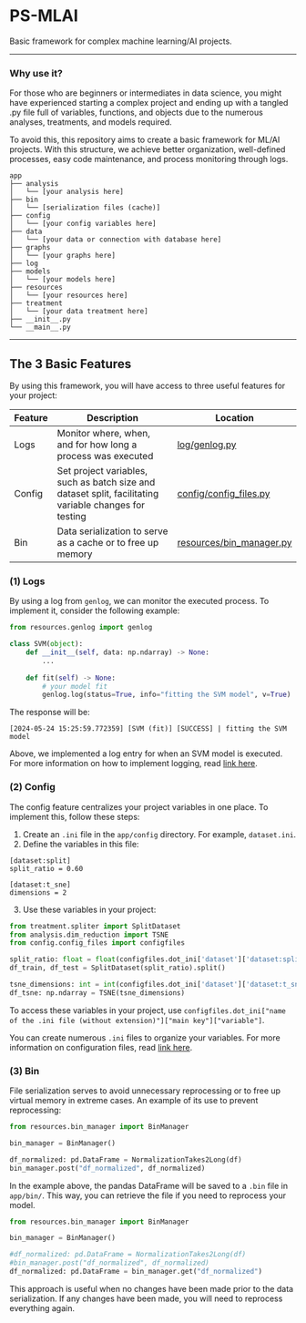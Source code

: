 # PS-MLAI

Basic framework for complex machine learning/AI projects. 

---

### Why use it?

For those who are beginners or intermediates in data science, you might have experienced starting a complex project and ending up with a tangled .py file full of variables, functions, and objects due to the numerous analyses, treatments, and models required.

To avoid this, this repository aims to create a basic framework for ML/AI projects. With this structure, we achieve better organization, well-defined processes, easy code maintenance, and process monitoring through logs.

```
app
├── analysis
│   └── [your analysis here]
├── bin
│   └── [serialization files (cache)]
├── config
│   └── [your config variables here]
├── data
│   └── [your data or connection with database here]
├── graphs
│   └── [your graphs here]
├── log
├── models
│   └── [your models here]
├── resources
│   └── [your resources here]
├── treatment
│   └── [your data treatment here]
├── __init__.py
└── __main__.py
```
---

## The 3 Basic Features

By using this framework, you will have access to three useful features for your project:

| Feature | Description | Location |
|---------|-------------|----------|
| Logs | Monitor where, when, and for how long a process was executed | [log/genlog.py](/app/log/genlog.py) |
| Config | Set project variables, such as batch size and dataset split, facilitating variable changes for testing | [config/config_files.py](/app/config/config_files.py) |
| Bin | Data serialization to serve as a cache or to free up memory | [resources/bin_manager.py](/app/resources/bin_manager.py) |

### (1) Logs

By using a log from `genlog`, we can monitor the executed process. To implement it, consider the following example:

```python
from resources.genlog import genlog

class SVM(object):
    def __init__(self, data: np.ndarray) -> None:
        ...
    
    def fit(self) -> None:
        # your model fit
        genlog.log(status=True, info="fitting the SVM model", v=True)

```
The response will be:

```
[2024-05-24 15:25:59.772359] [SVM (fit)] [SUCCESS] | fitting the SVM model
```

Above, we implemented a log entry for when an SVM model is executed. For more information on how to implement logging, read [link here]().

### (2) Config

The config feature centralizes your project variables in one place. To implement this, follow these steps:

1. Create an `.ini` file in the `app/config` directory. For example, `dataset.ini`.
2. Define the variables in this file:

```
[dataset:split]
split_ratio = 0.60

[dataset:t_sne]
dimensions = 2
```

3. Use these variables in your project:

```python
from treatment.spliter import SplitDataset
from analysis.dim_reduction import TSNE
from config.config_files import configfiles

split_ratio: float = float(configfiles.dot_ini['dataset']['dataset:split']['split_ratio'])
df_train, df_test = SplitDataset(split_ratio).split()

tsne_dimensions: int = int(configfiles.dot_ini['dataset']['dataset:t_sne']['dimensions'])
df_tsne: np.ndarray = TSNE(tsne_dimensions)
```

To access these variables in your project, use `configfiles.dot_ini["name of the .ini file (without extension)"]["main key"]["variable"]`.

You can create numerous `.ini` files to organize your variables. For more information on configuration files, read [link here]().

### (3) Bin

File serialization serves to avoid unnecessary reprocessing or to free up virtual memory in extreme cases. An example of its use to prevent reprocessing:

```python
from resources.bin_manager import BinManager

bin_manager = BinManager()

df_normalized: pd.DataFrame = NormalizationTakes2Long(df)
bin_manager.post("df_normalized", df_normalized)
```

In the example above, the pandas DataFrame will be saved to a `.bin` file in `app/bin/`. This way, you can retrieve the file if you need to reprocess your model.

```python
from resources.bin_manager import BinManager

bin_manager = BinManager()

#df_normalized: pd.DataFrame = NormalizationTakes2Long(df)
#bin_manager.post("df_normalized", df_normalized)
df_normalized: pd.DataFrame = bin_manager.get("df_normalized")
```

This approach is useful when no changes have been made prior to the data serialization. If any changes have been made, you will need to reprocess everything again.
